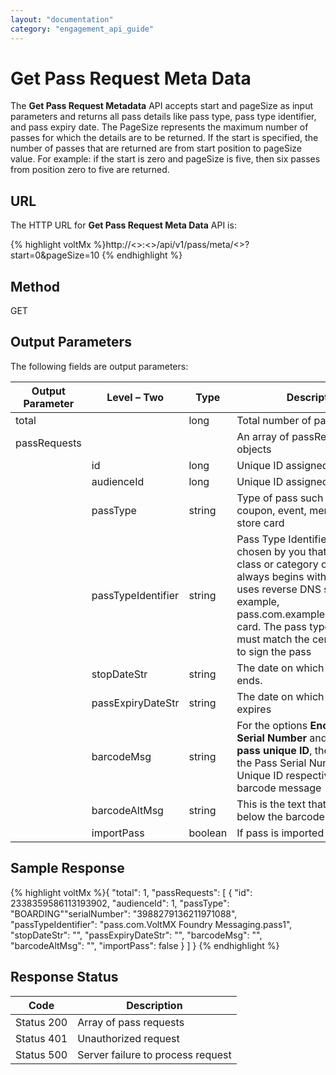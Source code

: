 ```yaml
---
layout: "documentation"
category: "engagement_api_guide"
---
```


# Get Pass Request Meta Data

The **Get Pass Request Metadata** API accepts start and pageSize as input parameters and returns all pass details like pass type, pass type identifier, and pass expiry date. The PageSize represents the maximum number of passes for which the details are to be returned. If the start is specified, the number of passes that are returned are from start position to pageSize value. For example: if the start is zero and pageSize is five, then six passes from position zero to five are returned.

## URL

The HTTP URL for **Get Pass Request Meta Data** API is:

{% highlight voltMx %}http://<<host>>:<<port>>/api/v1/pass/meta/<<reqid>>?start=0&pageSize=10
{% endhighlight %}

## Method

GET

## Output Parameters

The following fields are output parameters:

| Output Parameter | Level – Two        | Type    | Description                                                                                                                                                                                                                                                               |
| ---------------- | ------------------ | ------- | ------------------------------------------------------------------------------------------------------------------------------------------------------------------------------------------------------------------------------------------------------------------------- |
| total            |                    | long    | Total number of passRequests                                                                                                                                                                                                                                              |
| passRequests     |                    |         | An array of passRequests objects                                                                                                                                                                                                                                          |
|                  | id                 | long    | Unique ID assigned to a pass                                                                                                                                                                                                                                              |
|                  | audienceId         | long    | Unique ID assigned to a user                                                                                                                                                                                                                                              |
|                  | passType           | string  | Type of pass such as boarding, coupon, event, membership or store card                                                                                                                                                                                                    |
|                  | passTypeIdentifier | string  | Pass Type Identifier is a string chosen by you that defines a class or category of passes. It always begins with pass and uses reverse DNS style—for example, pass.com.example.membership-card. The pass type identifier must match the certificate used to sign the pass |
|                  | stopDateStr        | string  | The date on which the pass ends.                                                                                                                                                                                                                                          |
|                  | passExpiryDateStr  | string  | The date on which the pass expires                                                                                                                                                                                                                                        |
|                  | barcodeMsg         | string  | For the options **Encode Pass Serial Number** and **Encode the pass unique ID**, the system uses the Pass Serial Number and Pass Unique ID respectively as barcode message                                                                                                |
|                  | barcodeAltMsg      | string  | This is the text that appears below the barcode                                                                                                                                                                                                                           |
|                  | importPass         | boolean | If pass is imported or not                                                                                                                                                                                                                                                |

## Sample Response

{% highlight voltMx %}{
"total": 1,
"passRequests": [
{
"id": 2338359586113193902,
"audienceId": 1,
"passType": "BOARDING""serialNumber": "3988279136211971088",
"passTypeIdentifier": "pass.com.VoltMX Foundry Messaging.pass1",
"stopDateStr": "",
"passExpiryDateStr": "",
"barcodeMsg": "",
"barcodeAltMsg": "",
"importPass": false
}
]
}
{% endhighlight %}

## Response Status

| Code       | Description                       |
| ---------- | --------------------------------- |
| Status 200 | Array of pass requests            |
| Status 401 | Unauthorized request              |
| Status 500 | Server failure to process request |
